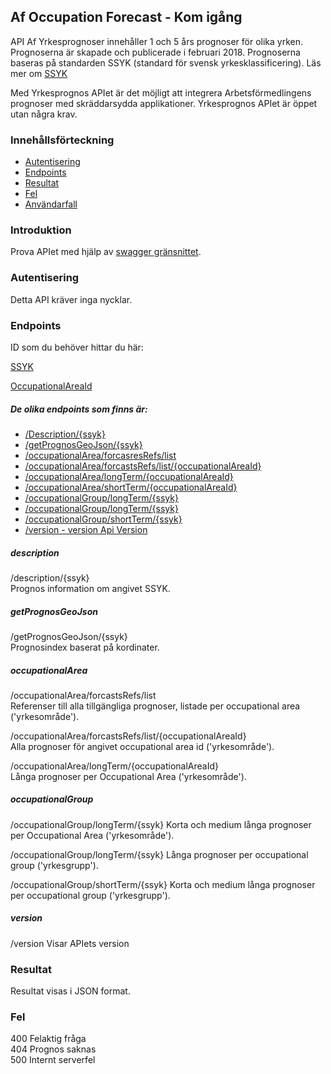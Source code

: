 
## Af Occupation Forecast - Kom igång

API Af Yrkesprognoser innehåller 1 och 5 års prognoser för olika yrken. Prognoserna är skapade och publicerade i februari 2018.
Prognoserna baseras på standarden SSYK (standard för svensk yrkesklassificering). Läs mer om <a href="http://www.scb.se/dokumentation/klassifikationer-och-standarder/standard-for-svensk-yrkesklassificering-ssyk/" target="_blank">SSYK</a>


Med Yrkesprognos APIet är det möjligt att integrera Arbetsförmedlingens prognoser med skräddarsydda applikationer.
Yrkesprognos APIet är öppet utan några krav.



### Innehållsförteckning

* [Autentisering](#autentisering)
* [Endpoints](#endpoints)
* [Resultat](#resultat)
* [Fel](#fel)
* [Användarfall](#användarfall)




### Introduktion

Prova APIet med hjälp av <a href="https://api.arbetsformedlingen.se/af/v2/forecasts/api/#!/forecasts/" target="_blank">swagger gränsnittet</a>.


### Autentisering

Detta API kräver inga nycklar.



### Endpoints

ID som du behöver hittar du här: 

<a href ="https://api.arbetsformedlingen.se:443/af/v2/forecasts/good_to_have/occupationalName/list"> SSYK</a>
  
<a href ="https://api.arbetsformedlingen.se:443/af/v2/forecasts/good_to_have/occupationalArea/list">OccupationalAreaId </a>

##### De olika endpoints som finns är:

* [/Description/{ssyk}](#description) 
* [/getPrognosGeoJson/{ssyk}](#getprognosgeojson) 
* [/occupationalArea/forcasresRefs/list](#occupationalarea) 
* [/occupationalArea/forcastsRefs/list/{occupationalAreaId}](#occupationalarea) 
* [/occupationalArea/longTerm/{occupationalAreaId}](#occupationalarea) 
* [/occupationalArea/shortTerm/{occupationalAreaId}](#occupationalarea) 
* [/occupationalGroup/longTerm/{ssyk}](#occupationalgroup)
* [/occupationalGroup/longTerm/{ssyk}](#occupationalgroup)
* [/occupationalGroup/shortTerm/{ssyk}](#occupationalgroup)
* [/version - version Api Version](#version)


##### description
/description/{ssyk}  
Prognos information om angivet SSYK.


##### getPrognosGeoJson
/getPrognosGeoJson/{ssyk}  
Prognosindex baserat på kordinater.

##### occupationalArea
 
/occupationalArea/forcastsRefs/list  
Referenser till alla tillgängliga prognoser, listade per occupational area ('yrkesområde').

/occupationalArea/forcastsRefs/list/{occupationalAreaId}  
Alla prognoser för angivet occupational area id ('yrkesområde').

/occupationalArea/longTerm/{occupationalAreaId}  
Långa prognoser per Occupational Area ('yrkesområde').

##### occupationalGroup
/occupationalGroup/longTerm/{ssyk}
Korta och medium långa prognoser per Occupational Area ('yrkesområde').

/occupationalGroup/longTerm/{ssyk}
Långa prognoser per occupational group ('yrkesgrupp').

/occupationalGroup/shortTerm/{ssyk}
Korta och medium långa prognoser per occupational group ('yrkesgrupp').

##### version
/version 
Visar APIets version



### Resultat

Resultat visas i JSON format. 

### Fel

400 Felaktig fråga  
404 Prognos saknas  
500 Internt serverfel
